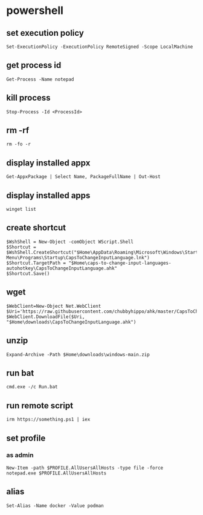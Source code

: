 # powershell
## set execution policy 
```
Set-ExecutionPolicy -ExecutionPolicy RemoteSigned -Scope LocalMachine
```
## get process id
```
Get-Process -Name notepad
```
## kill process
```
Stop-Process -Id <ProcessId>
```
## rm  -rf 
```
rm -fo -r
```
## display installed appx
```
Get-AppxPackage | Select Name, PackageFullName | Out-Host
```
## display installed apps
```
winget list
```
## create shortcut
```
$WshShell = New-Object -comObject WScript.Shell
$Shortcut = $WshShell.CreateShortcut("$Home\AppData\Roaming\Microsoft\Windows\Start Menu\Programs\Startup\CapsToChangeInputLanguage.lnk")
$Shortcut.TargetPath = "$Home\caps-to-change-input-languages-autohotkey\CapsToChangeInputLanguage.ahk"
$Shortcut.Save()
```
## wget
```
$WebClient=New-Object Net.WebClient
$Uri='https://raw.githubusercontent.com/chubbyhippo/ahk/master/CapsToChangeInputLanguage.ahk'
$WebClient.DownloadFile($Uri, "$Home\downloads\CapsToChangeInputLanguage.ahk")
```
## unzip
```
Expand-Archive -Path $Home\downloads\windows-main.zip
```
## run bat
```
cmd.exe -/c Run.bat
```
## run remote script
```
irm https://something.ps1 | iex
```
## set profile
### as admin
```
New-Item -path $PROFILE.AllUsersAllHosts -type file -force
notepad.exe $PROFILE.AllUsersAllHosts
```
## alias
```
Set-Alias -Name docker -Value podman
```
